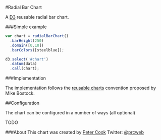 #Radial Bar Chart

A [D3](http://d3js.org) reusable radial bar chart.

###Simple example
```javascript
var chart = radialBarChart()
  .barHeight(250)
  .domain([0,10])
  .barColors([steelblue]);

d3.select('#chart')
  .datum(data)
  .call(chart);
```

###Implementation

The implementation follows the [reusable charts](http://bost.ocks.org/mike/chart/) convention proposed by Mike Bostock.

##Configuration

The chart can be configured in a number of ways (all optional)

TODO 

###About
This chart was created by [Peter Cook](http://prcweb.co.uk)
Twitter: [@prcweb](http://twitter.com/prcweb)

